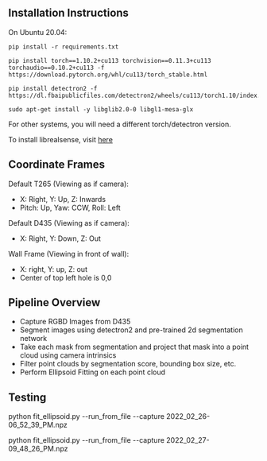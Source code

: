 ## Installation Instructions

On Ubuntu 20.04:
```
pip install -r requirements.txt

pip install torch==1.10.2+cu113 torchvision==0.11.3+cu113 torchaudio==0.10.2+cu113 -f https://download.pytorch.org/whl/cu113/torch_stable.html

pip install detectron2 -f https://dl.fbaipublicfiles.com/detectron2/wheels/cu113/torch1.10/index.html

sudo apt-get install -y libglib2.0-0 libgl1-mesa-glx
```

For other systems, you will need a different torch/detectron version.

To install librealsense, visit [here](https://github.com/IntelRealSense/librealsense/blob/master/doc/distribution_linux.md)


## Coordinate Frames

Default T265 (Viewing as if camera):
- X: Right, Y: Up, Z: Inwards
- Pitch: Up, Yaw: CCW, Roll: Left

Default D435 (Viewing as if camera):
- X: Right, Y: Down, Z: Out

Wall Frame (Viewing in front of wall):
- X: right, Y: up, Z: out
- Center of top left hole is 0,0

## Pipeline Overview

- Capture RGBD Images from D435
- Segment images using detectron2 and pre-trained 2d segmentation network
- Take each mask from segmentation and project that mask into a point cloud using camera intrinsics
- Filter point clouds by segmentation score, bounding box size, etc.
- Perform Ellipsoid Fitting on each point cloud

## Testing

python fit_ellipsoid.py --run_from_file --capture 2022_02_26-06_52_39_PM.npz

python fit_ellipsoid.py --run_from_file --capture 2022_02_27-09_48_26_PM.npz